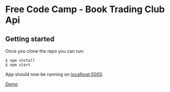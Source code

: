 # Free Code Camp - Book Trading Club Api

## Getting started

Once you clone the repo you can run:

```
$ npm install
$ npm start
```

App should now be running on [localhost:5000](http://localhost:5000/).

*[Demo](https://kzt-book-club-api.herokuapp.com/)*